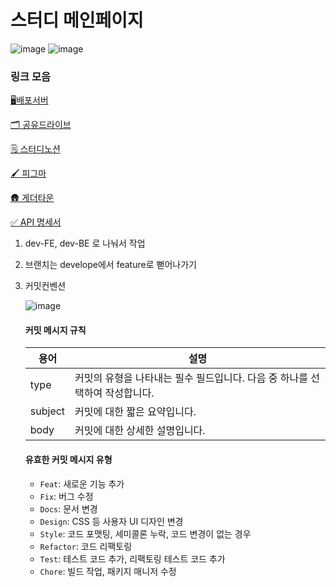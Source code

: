 # 스터디 메인페이지
![image](https://github.com/elicestudy/.github/assets/68121478/8b634a08-e904-456c-80fe-f672c4c44a0b)
![image](https://github.com/elicestudy/.github/assets/68121478/01c5d2f3-60aa-4043-9e13-e4ce3f1f7846)


### 링크 모음

 
[🖥️배포서버](http://34.64.252.0:8000/)


[🗂️ 공유드라이브](https://drive.google.com/drive/folders/1AdD_T1ztcunTaEezRSfJ02i-lWH2PgCf?usp=sharing)


[🗒️ 스터디노션](https://www.notion.so/elice/0619734b36964c85a1f5798d9bd57965)


[🖌️ 피그마](https://www.figma.com/file/6Wz6Ao0nW3LDCnIb8cfsko/%EB%BF%85%EB%BF%85%EB%8B%A8%EC%96%B4%EC%9E%A5?type=design&node-id=0-1&t=RcZMiTujoveCCrgm-0)

[🛖 게더타운](https://app.gather.town/app/KGL8z7B9WeZhTC4i/EliceStudy01)

[✅ API 명세서](https://docs.google.com/spreadsheets/d/1fwgwosactUmB7pAXy2HWyD43nsgjrAoS6b2QZFLyKJc/edit#gid=0)

1. dev-FE, dev-BE 로 나눠서 작업

2. 브랜치는 develope에서 feature로 뻗어나가기

3. 커밋컨벤션

    ![image](https://user-images.githubusercontent.com/68121478/235940785-8080a953-dba1-402b-b03c-1c2d5f621590.png)

    #### 커밋 메시지 규칙

    |  용어 |  설명 |
    | --- | --- |
    | type | 커밋의 유형을 나타내는 필수 필드입니다. 다음 중 하나를 선택하여 작성합니다. |
    | subject | 커밋에 대한 짧은 요약입니다. |
    | body | 커밋에 대한 상세한 설명입니다. |

    #### 유효한 커밋 메시지 유형

    - `Feat`: 새로운 기능 추가
    - `Fix`: 버그 수정
    - `Docs`: 문서 변경
    - `Design`: CSS 등 사용자 UI 디자인 변경
    - `Style`: 코드 포맷팅, 세미콜론 누락, 코드 변경이 없는 경우
    - `Refactor`: 코드 리팩토링
    - `Test`: 테스트 코드 추가, 리팩토링 테스트 코드 추가
    - `Chore`: 빌드 작업, 패키지 매니저 수정



